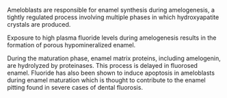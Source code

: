 Ameloblasts are responsible for enamel synthesis during amelogenesis, a tightly regulated process involving multiple phases in which hydroxyapatite crystals are produced.

Exposure to high plasma fluoride levels during amelogenesis results in the formation of porous hypomineralized enamel.

During the maturation phase, enamel matrix proteins, including amelogenin, are hydrolyzed by proteinases. This process is delayed in fluorosed enamel. Fluoride has also been shown to induce apoptosis in ameloblasts during enamel maturation which is thought to contribute to the enamel pitting found in severe cases of dental fluorosis.